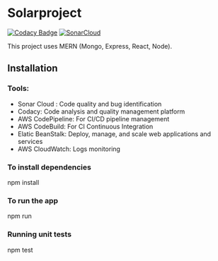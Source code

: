 # Solarproject

[![Codacy Badge](https://app.codacy.com/project/badge/Grade/3617feca7efd4cdeb8e7b216f7b9bf80)](https://app.codacy.com/gh/sabudanakichdi/ssw555_agile_project/dashboard?utm_source=gh&utm_medium=referral&utm_content=&utm_campaign=Badge_grade)
[![SonarCloud](https://sonarcloud.io/images/project_badges/sonarcloud-white.svg)](https://sonarcloud.io/summary/new_code?id=sabudanakichdi_ssw555_agile_project)


This project uses MERN (Mongo, Express, React, Node).

## Installation

### Tools:
- Sonar Cloud : Code quality and bug identification
- Codacy: Code analysis and quality management platform
- AWS CodePipeline: For CI/CD pipeline management
- AWS CodeBuild: For CI Continuous Integration
- Elatic BeanStalk: Deploy, manage, and scale web applications and services
- AWS CloudWatch: Logs monitoring

### To install dependencies

  npm install
  

### To run the app

  npm run

### Running unit tests

npm test
 
